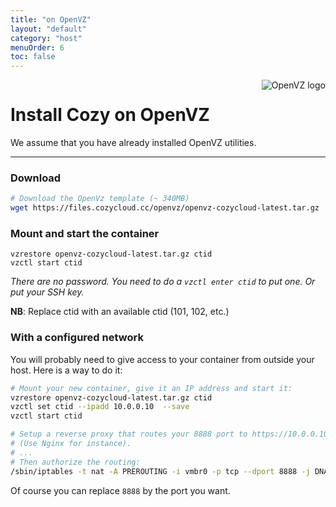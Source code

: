 ```yaml
---
title: "on OpenVZ"
layout: "default"
category: "host"
menuOrder: 6
toc: false
---
```



<div style="height: 0; overflow: shown; text-align: right">
<img alt="OpenVZ logo" src="/assets/images/openvz-logo.png">
</div>

# Install Cozy on OpenVZ

We assume that you have already installed OpenVZ utilities.

---

### Download
```bash
# Download the OpenVz template (~ 340MB)
wget https://files.cozycloud.cc/openvz/openvz-cozycloud-latest.tar.gz
```

### Mount and start the container
```
vzrestore openvz-cozycloud-latest.tar.gz ctid
vzctl start ctid
```
*There are no password. You need to do a `vzctl enter ctid` to put one.
Or put your SSH key.*

**NB**: Replace ctid with an available ctid (101, 102, etc.)

### With a configured network

You will probably need to give access to your container from outside your
host. Here is a way to do it:

```bash
# Mount your new container, give it an IP address and start it:
vzrestore openvz-cozycloud-latest.tar.gz ctid
vzctl set ctid --ipadd 10.0.0.10  --save
vzctl start ctid

# Setup a reverse proxy that routes your 8888 port to https://10.0.0.10:443
# (Use Nginx for instance).
# ...
# Then authorize the routing:
/sbin/iptables -t nat -A PREROUTING -i vmbr0 -p tcp --dport 8888 -j DNAT --to 10.0.0.10:443
```

Of course you can replace `8888` by the port you want.
